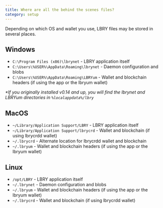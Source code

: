```yaml
---
title: Where are all the behind the scenes files?
category: setup
---
```


Depending on which OS and wallet you use, LBRY files may be stored in several places.

## Windows

- `C:\Program Files (x86)\lbrynet` - LBRY application itself
- `C:\Users\%USER%\AppData\Roaming\lbrynet` - Daemon configuration and blobs
- `C:\Users\%USER%\AppData\Roaming\LBRYum` - Wallet and blockchain headers (if using the app or the lbryum wallet)

*\*If you originally installed v0.14 and up, you will find the lbrynet and LBRYum directories in `%localappdata%/lbry`*

## MacOS

- `~/Library/Application Support/LBRY` - LBRY application itself
- `~/Library/Application Support/lbrycrd` - Wallet and blockchain (if using lbrycrdd wallet)
- `~/.lbrycrd` - Alternate location for lbrycrdd wallet and blockchain
- `~/.lbryum` - Wallet and blockchain headers (if using the app or the lbryum wallet)

## Linux

- `/opt/LBRY` - LBRY application itself
- `~/.lbrynet` - Daemon configuration and blobs
- `~/.lbryum` - Wallet and blockchain headers (if using the app or the lbryum wallet)
- `~/.lbrycrd` - Wallet and blockchain (if using lbrycrdd wallet)
